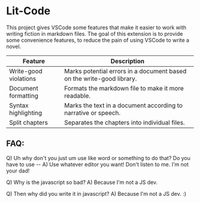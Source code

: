 # Lit-Code
This project gives VSCode some features that make it easier to work with writing fiction in markdown files. The goal of this extension is to provide some convenience features, to reduce the pain of using VSCode to write a novel.

| Feature               | Description                                                           |
| --------------------- | --------------------------------------------------------------------- |
| Write-good violations | Marks potential errors in a document based on the write-good library. |
| Document formatting   | Formats the markdown file to make it more readable.                   |
| Syntax highlighting   | Marks the text in a document according to narrative or speech.        |
| Split chapters        | Separates the chapters into individual files.                         |

## FAQ:
Q) Uh why don't you just um use like word or something to do that? Do you have to use --
A) Use whatever editor you want! Don't listen to me. I'm not your dad!

Q) Why is the javascript so bad?
A) Because I'm not a JS dev.

Q) Then why did you write it in javascript?
A) Because I'm not a JS dev. :)